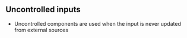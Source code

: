 ## Uncontrolled inputs

- Uncontrolled components are used when the input is never updated from external sources
